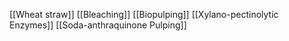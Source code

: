 [[Wheat straw]]
[[Bleaching]]
[[Biopulping]]
[[Xylano-pectinolytic Enzymes]]
[[Soda-anthraquinone Pulping]]
